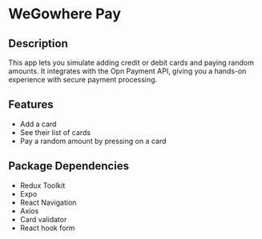 # WeGowhere Pay
## Description
This app lets you simulate adding credit or debit cards and paying random amounts. It integrates with the Opn Payment API, giving you a hands-on experience with secure payment processing.


## Features
-  Add a card
-  See their list of cards
-  Pay a random amount by pressing on a card

  
## Package Dependencies
-  Redux Toolkit
-  Expo
-  React Navigation
-  Axios
-  Card validator
-  React hook form
